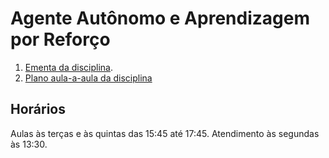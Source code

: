 # Agente Autônomo e Aprendizagem por Reforço

1. [Ementa da disciplina](ementa.md).
2. [Plano aula-a-aula da disciplina](plano_aula.md)

## Horários

Aulas às terças e às quintas das 15:45 até 17:45. Atendimento às segundas às 13:30. 